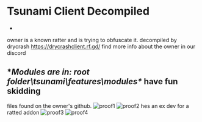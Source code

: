 # Tsunami Client Decompiled
-
owner is a known ratter and is trying to obfuscate it. decompiled by drycrash https://drycrashclient.rf.gd/ find more info about the owner in our discord

**Modules are in: root folder\tsunami\features\modules\**
have fun skidding
-
files found on the owner's github.
![proof1](https://media.discordapp.net/attachments/1407534844795162659/1408543794281971752/image.png?ex=68aa2022&is=68a8cea2&hm=341635d9c667c7548a81e9592bb9e02ebd17ce5bacf32017b856c4bc7ebf4947&=&format=webp&quality=lossless)
![proof2](https://media.discordapp.net/attachments/1407534844795162659/1408543794919505972/image.png?ex=68aa2022&is=68a8cea2&hm=94f5f7507354c3cf7ca006f120edf99610085d9e81255cdfa44c78f87722e5dd&=&format=webp&quality=lossless)
hes an ex dev for a ratted addon
![proof3](https://media.discordapp.net/attachments/1407534844795162659/1408544511784648775/image.png?ex=68aa20cd&is=68a8cf4d&hm=51f02664ea86b51c53697db58b413797e52654352d989a5c8125004f1a681c94&=&format=webp&quality=lossless)
![proof4](https://media.discordapp.net/attachments/1407534844795162659/1408545070738833439/image.png?ex=68aa2152&is=68a8cfd2&hm=b1ca4e1b35b3d579f43a5ae4e81eba55a41bd6d2905857063c66dd9b1116dc2c&=&format=webp&quality=lossless)
